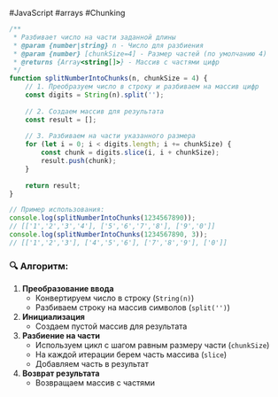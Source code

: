#JavaScript #arrays #Chunking


```js
/**
 * Разбивает число на части заданной длины
 * @param {number|string} n - Число для разбиения
 * @param {number} [chunkSize=4] - Размер частей (по умолчанию 4)
 * @returns {Array<string[]>} - Массив с частями цифр
 */
function splitNumberIntoChunks(n, chunkSize = 4) {
    // 1. Преобразуем число в строку и разбиваем на массив цифр
    const digits = String(n).split('');
    
    // 2. Создаем массив для результата
    const result = [];
    
    // 3. Разбиваем на части указанного размера
    for (let i = 0; i < digits.length; i += chunkSize) {
        const chunk = digits.slice(i, i + chunkSize);
        result.push(chunk);
    }
    
    return result;
}

// Пример использования:
console.log(splitNumberIntoChunks(1234567890)); 
// [['1','2','3','4'], ['5','6','7','8'], ['9','0']]
console.log(splitNumberIntoChunks(1234567890, 3));
// [['1','2','3'], ['4','5','6'], ['7','8','9'], ['0']]
```


### 🔍 Aлгоритм:

1. **Преобразование ввода**
    - Конвертируем число в строку (`String(n)`)
    - Разбиваем строку на массив символов (`split('')`)
2. **Инициализация**
    - Создаем пустой массив для результата
3. **Разбиение на части**
    - Используем цикл с шагом равным размеру части (`chunkSize`)
    - На каждой итерации берем часть массива (`slice`)
    - Добавляем часть в результат
4. **Возврат результата**
    - Возвращаем массив с частями